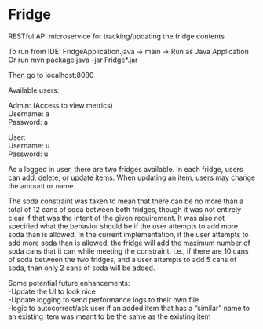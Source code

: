 # Fridge
RESTful API microservice for tracking/updating the fridge contents

To run from IDE:
FridgeApplication.java -> main -> Run as Java Application
Or run
mvn package
java -jar Fridge*.jar

Then go to localhost:8080

Available users:

Admin: (Access to view metrics)<br/>
Username: a<br/>
Password: a

User:<br/>
Username: u<br/>
Password: u

As a logged in user, there are two fridges available. In each fridge, users can add, delete, or update items. When updating an item, users may change the amount or name.

The soda constraint was taken to mean that there can be no more than a total of 12 cans of soda between both fridges, though it was not entirely clear if that was the intent of the given requirement. It was also not specified what the behavior should be if the user attempts to add more soda than is allowed. In the current implementation, if the user attempts to add more soda than is allowed, the fridge will add the maximum number of soda cans that it can while meeting the constraint. I.e., if there are 10 cans of soda between the two fridges, and a user attempts to add 5 cans of soda, then only 2 cans of soda will be added.

Some potential future enhancements:<br/>
-Update the UI to look nice<br/>
-Update logging to send performance logs to their own file<br/>
-logic to autocorrect/ask user if an added item that has a “similar” name to an existing item was meant to be the same as the existing item
